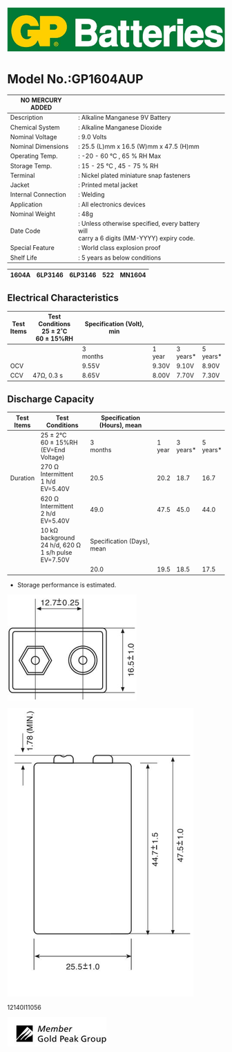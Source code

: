 ![](_page_0_Picture_0.jpeg)

# **Model No.:GP1604AUP**

| NO MERCURY ADDED    |                                                                                             |  |  |  |
|---------------------|---------------------------------------------------------------------------------------------|--|--|--|
| Description         | : Alkaline Manganese 9V Battery                                                             |  |  |  |
| Chemical System     | : Alkaline Manganese Dioxide                                                                |  |  |  |
| Nominal Voltage     | : 9.0 Volts                                                                                 |  |  |  |
| Nominal Dimensions  | : 25.5 (L)mm x 16.5 (W)mm x 47.5 (H)mm                                                      |  |  |  |
| Operating Temp.     | : -20 - 60 °C , 65 % RH Max                                                                 |  |  |  |
| Storage Temp.       | : 15 - 25 °C , 45 - 75 % RH                                                                 |  |  |  |
| Terminal            | : Nickel plated miniature snap fasteners                                                    |  |  |  |
| Jacket              | : Printed metal jacket                                                                      |  |  |  |
| Internal Connection | : Welding                                                                                   |  |  |  |
| Application         | : All electronics devices                                                                   |  |  |  |
| Nominal Weight      | : 48g                                                                                       |  |  |  |
| Date Code           | : Unless otherwise specified, every battery will<br>carry a 6 digits (MM-YYYY) expiry code. |  |  |  |
| Special Feature     | : World class explosion proof                                                               |  |  |  |
| Shelf Life          | : 5 years as below conditions                                                               |  |  |  |

| 1604A | 6LP3146 | 6LP3146 | 522 | MN1604 |
|-------|---------|---------|-----|--------|

## **Electrical Characteristics**

| Test<br>Items | Test Conditions<br>25 ± 2˚C<br>60 ± 15%RH | Specification (Volt), min |        |             |             |
|---------------|-------------------------------------------|---------------------------|--------|-------------|-------------|
|               |                                           | 3<br>months               | 1 year | 3<br>years* | 5<br>years* |
| OCV           |                                           | 9.55V                     | 9.30V  | 9.10V       | 8.90V       |
| CCV           | 47Ω, 0.3 s                                | 8.65V                     | 8.00V  | 7.70V       | 7.30V       |

## **Discharge Capacity**

| Test<br>Items | Test Conditions                                              | Specification (Hours), mean |           |             |             |
|---------------|--------------------------------------------------------------|-----------------------------|-----------|-------------|-------------|
|               | 25 ± 2°C<br>60 ± 15%RH<br>(EV=End Voltage)                   | 3<br>months                 | 1<br>year | 3<br>years* | 5<br>years* |
| Duration      | 270 Ω Intermittent<br>1 h/d<br>EV=5.40V                      | 20.5                        | 20.2      | 18.7        | 16.7        |
|               | 620 Ω Intermittent<br>2 h/d<br>EV=5.40V                      | 49.0                        | 47.5      | 45.0        | 44.0        |
|               | 10 kΩ background<br>24 h/d, 620 Ω<br>1 s/h pulse<br>EV=7.50V | Specification (Days), mean  |           |             |             |
|               |                                                              | 20.0                        | 19.5      | 18.5        | 17.5        |

* Storage performance is estimated.

![](_page_0_Figure_13.jpeg)

![](_page_0_Figure_14.jpeg)

12140I11056

![](_page_0_Picture_17.jpeg)